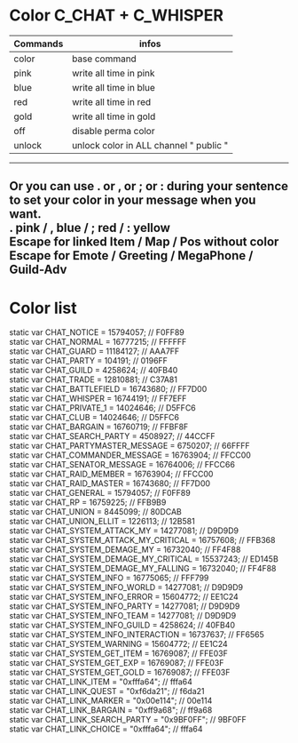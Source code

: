 # Color C_CHAT + C_WHISPER

Commands | infos
--- | ---
color | base command
pink | write all time in pink
blue | write all time in blue
red | write all time in red
gold | write all time in gold
off | disable perma color
unlock | unlock color in ALL channel " public "

---
Or you can use . or , or ; or : during your sentence to set your color in your message when you want. <br>
. pink / , blue / ; red / : yellow <br>
Escape for linked Item / Map / Pos without color <br>
Escape for Emote / Greeting / MegaPhone / Guild-Adv
---

# Color list
   static var CHAT_NOTICE = 15794057; // F0FF89 <br>
   static var CHAT_NORMAL = 16777215; // FFFFFF <br>
   static var CHAT_GUARD = 11184127; // AAA7FF <br>
   static var CHAT_PARTY = 104191; // 0196FF <br>
   static var CHAT_GUILD = 4258624; // 40FB40 <br>
   static var CHAT_TRADE = 12810881; // C37A81 <br>
   static var CHAT_BATTLEFIELD = 16743680; // FF7D00 <br>
   static var CHAT_WHISPER = 16744191; // FF7EFF <br>
   static var CHAT_PRIVATE_1 = 14024646; // D5FFC6 <br>
   static var CHAT_CLUB = 14024646; // D5FFC6 <br>
   static var CHAT_BARGAIN = 16760719; // FFBF8F <br>
   static var CHAT_SEARCH_PARTY = 4508927; // 44CCFF <br>
   static var CHAT_PARTYMASTER_MESSAGE = 6750207; // 66FFFF <br>
   static var CHAT_COMMANDER_MESSAGE = 16763904; // FFCC00 <br>
   static var CHAT_SENATOR_MESSAGE = 16764006; // FFCC66 <br>
   static var CHAT_RAID_MEMBER = 16763904; // FFCC00 <br>
   static var CHAT_RAID_MASTER = 16743680; // FF7D00 <br>
   static var CHAT_GENERAL = 15794057; // F0FF89 <br>
   static var CHAT_RP = 16759225; // FFB9B9 <br>
   static var CHAT_UNION = 8445099; // 80DCAB <br>
   static var CHAT_UNION_ELLIT = 1226113; // 12B581 <br>
   static var CHAT_SYSTEM_ATTACK_MY = 14277081; // D9D9D9 <br>
   static var CHAT_SYSTEM_ATTACK_MY_CRITICAL = 16757608; // FFB368 <br>
   static var CHAT_SYSTEM_DEMAGE_MY = 16732040; // FF4F88 <br>
   static var CHAT_SYSTEM_DEMAGE_MY_CRITICAL = 15537243; // ED145B <br>
   static var CHAT_SYSTEM_DEMAGE_MY_FALLING = 16732040; // FF4F88 <br>
   static var CHAT_SYSTEM_INFO = 16775065; // FFF799 <br>
   static var CHAT_SYSTEM_INFO_WORLD = 14277081; // D9D9D9 <br>
   static var CHAT_SYSTEM_INFO_ERROR = 15604772; // EE1C24 <br>
   static var CHAT_SYSTEM_INFO_PARTY = 14277081; // D9D9D9 <br>
   static var CHAT_SYSTEM_INFO_TEAM = 14277081; // D9D9D9 <br>
   static var CHAT_SYSTEM_INFO_GUILD = 4258624; // 40FB40 <br>
   static var CHAT_SYSTEM_INFO_INTERACTION = 16737637; // FF6565 <br>
   static var CHAT_SYSTEM_WARNING = 15604772; // EE1C24 <br>
   static var CHAT_SYSTEM_GET_ITEM = 16769087; // FFE03F <br>
   static var CHAT_SYSTEM_GET_EXP = 16769087; // FFE03F <br>
   static var CHAT_SYSTEM_GET_GOLD = 16769087; // FFE03F <br>
   static var CHAT_LINK_ITEM = "0xfffa64"; // fffa64 <br>
   static var CHAT_LINK_QUEST = "0xf6da21"; // f6da21 <br>
   static var CHAT_LINK_MARKER = "0x00e114"; // 00e114 <br>
   static var CHAT_LINK_BARGAIN = "0xff9a68"; // ff9a68 <br>
   static var CHAT_LINK_SEARCH_PARTY = "0x9BF0FF"; // 9BF0FF <br>
   static var CHAT_LINK_CHOICE = "0xfffa64"; // fffa64 <br>
